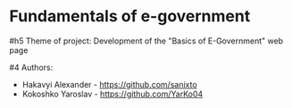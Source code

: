 # Fundamentals of e-government
#h5 Theme of project: Development of the "Basics of E-Government" web page 

#4 Authors:

* Hakavyi Alexander - https://github.com/sanixto
* Kokoshko Yaroslav - https://github.com/YarKo04

